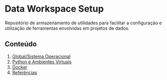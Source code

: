 # Data Workspace Setup

Repositório de armazenamento de utilidades para facilitar a configuração e utilização de ferramentas envolvidas em projetos de dados.

## Conteúdo

  1. [Global/Sistema Operacional](conteudo/global.md)
  2. [Python e Ambientes Virtuais](conteudo/python.md)
  3. [Docker](conteudo/docker.md)
  4. [Referências](conteudo/refs.md)
